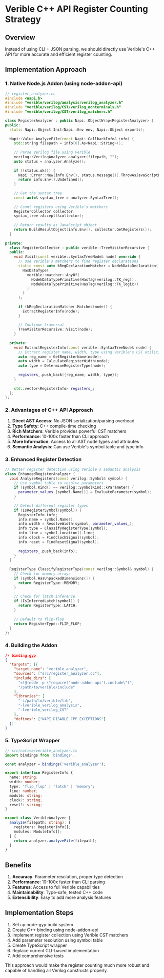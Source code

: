 # Verible C++ API Register Counting Strategy

## Overview

Instead of using CLI + JSON parsing, we should directly use Verible's C++ API for more accurate and efficient register counting.

## Implementation Approach

### 1. Native Node.js Addon (using node-addon-api)

```cpp
// register_analyzer.cc
#include <napi.h>
#include "verible/verilog/analysis/verilog_analyzer.h"
#include "verible/verilog/CST/verilog_nonterminals.h"
#include "verible/verilog/CST/verilog_matchers.h"

class RegisterAnalyzer : public Napi::ObjectWrap<RegisterAnalyzer> {
public:
  static Napi::Object Init(Napi::Env env, Napi::Object exports);
  
  Napi::Value AnalyzeFile(const Napi::CallbackInfo& info) {
    std::string filepath = info[0].As<Napi::String>();
    
    // Parse Verilog file using Verible
    verilog::VerilogAnalyzer analyzer(filepath, "");
    auto status = analyzer.Analyze();
    
    if (!status.ok()) {
      Napi::Error::New(info.Env(), status.message()).ThrowAsJavaScriptException();
      return info.Env().Undefined();
    }
    
    // Get the syntax tree
    const auto& syntax_tree = analyzer.SyntaxTree();
    
    // Count registers using Verible's matchers
    RegisterCollector collector;
    syntax_tree->Accept(&collector);
    
    // Return results as JavaScript object
    return BuildResultObject(info.Env(), collector.GetRegisters());
  }
  
private:
  class RegisterCollector : public verible::TreeVisitorRecursive {
  public:
    void Visit(const verible::SyntaxTreeNode& node) override {
      // Use Verible's matchers to find register declarations
      static const auto kRegDeclarationMatcher = NodekDataDeclaration(
        HasDataType(
          verible::matcher::AnyOf(
            NodekDataTypePrimitive(HasTag(verilog::TK_reg)),
            NodekDataTypePrimitive(HasTag(verilog::TK_logic))
          )
        )
      );
      
      if (kRegDeclarationMatcher.Matches(node)) {
        ExtractRegisterInfo(node);
      }
      
      // Continue traversal
      TreeVisitorRecursive::Visit(node);
    }
    
  private:
    void ExtractRegisterInfo(const verible::SyntaxTreeNode& node) {
      // Extract register name, width, type using Verible's CST utilities
      auto reg_name = GetRegisterName(node);
      auto width = CalculateRegisterWidth(node);
      auto type = DetermineRegisterType(node);
      
      registers_.push_back({reg_name, width, type});
    }
    
    std::vector<RegisterInfo> registers_;
  };
};
```

### 2. Advantages of C++ API Approach

1. **Direct AST Access**: No JSON serialization/parsing overhead
2. **Type Safety**: C++ compile-time checking
3. **Rich Matchers**: Verible provides powerful CST matchers
4. **Performance**: 10-100x faster than CLI approach
5. **More Information**: Access to all AST node types and attributes
6. **Semantic Analysis**: Can use Verible's symbol table and type info

### 3. Enhanced Register Detection

```cpp
// Better register detection using Verible's semantic analysis
class EnhancedRegisterAnalyzer {
  void AnalyzeRegisters(const verilog::Symbol& symbol) {
    // Use symbol table to resolve parameters
    if (symbol.Kind() == verilog::SymbolKind::kParameter) {
      parameter_values_[symbol.Name()] = EvaluateParameter(symbol);
    }
    
    // Detect different register types
    if (IsRegisterSymbol(symbol)) {
      RegisterInfo info;
      info.name = symbol.Name();
      info.width = ResolveWidth(symbol, parameter_values_);
      info.type = ClassifyRegisterType(symbol);
      info.line = symbol.Location().line;
      info.clock = FindClockSignal(symbol);
      info.reset = FindResetSignal(symbol);
      
      registers_.push_back(info);
    }
  }
  
  RegisterType ClassifyRegisterType(const verilog::Symbol& symbol) {
    // Check for memory arrays
    if (symbol.HasUnpackedDimensions()) {
      return RegisterType::MEMORY;
    }
    
    // Check for latch inference
    if (IsInferredLatch(symbol)) {
      return RegisterType::LATCH;
    }
    
    // Default to flip-flop
    return RegisterType::FLIP_FLOP;
  }
};
```

### 4. Building the Addon

```json
// binding.gyp
{
  "targets": [{
    "target_name": "verible_analyzer",
    "sources": ["src/register_analyzer.cc"],
    "include_dirs": [
      "<!@(node -p \"require('node-addon-api').include\")",
      "/path/to/verible/include"
    ],
    "libraries": [
      "-L/path/to/verible/lib",
      "-lverible_verilog_analysis",
      "-lverible_verilog_CST"
    ],
    "defines": ["NAPI_DISABLE_CPP_EXCEPTIONS"]
  }]
}
```

### 5. TypeScript Wrapper

```typescript
// src/native/verible_analyzer.ts
import bindings from 'bindings';

const analyzer = bindings('verible_analyzer');

export interface RegisterInfo {
  name: string;
  width: number;
  type: 'flip_flop' | 'latch' | 'memory';
  line: number;
  module: string;
  clock?: string;
  reset?: string;
}

export class VeribleAnalyzer {
  analyze(filepath: string): {
    registers: RegisterInfo[];
    modules: ModuleInfo[];
  } {
    return analyzer.analyzeFile(filepath);
  }
}
```

## Benefits

1. **Accuracy**: Parameter resolution, proper type detection
2. **Performance**: 10-100x faster than CLI parsing
3. **Features**: Access to full Verible capabilities
4. **Maintainability**: Type-safe, tested C++ code
5. **Extensibility**: Easy to add more analysis features

## Implementation Steps

1. Set up node-gyp build system
2. Create C++ binding using node-addon-api
3. Implement register collection using Verible CST matchers
4. Add parameter resolution using symbol table
5. Create TypeScript wrapper
6. Replace current CLI-based implementation
7. Add comprehensive tests

This approach would make the register counting much more robust and capable of handling all Verilog constructs properly.